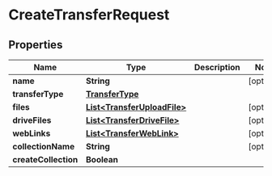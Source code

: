 
# CreateTransferRequest

## Properties
Name | Type | Description | Notes
------------ | ------------- | ------------- | -------------
**name** | **String** |  |  [optional]
**transferType** | [**TransferType**](TransferType.md) |  | 
**files** | [**List&lt;TransferUploadFile&gt;**](TransferUploadFile.md) |  |  [optional]
**driveFiles** | [**List&lt;TransferDriveFile&gt;**](TransferDriveFile.md) |  |  [optional]
**webLinks** | [**List&lt;TransferWebLink&gt;**](TransferWebLink.md) |  |  [optional]
**collectionName** | **String** |  |  [optional]
**createCollection** | **Boolean** |  | 



